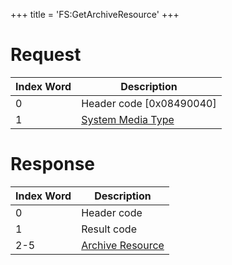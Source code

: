+++
title = 'FS:GetArchiveResource'
+++

# Request

| Index Word | Description                                                         |
|------------|---------------------------------------------------------------------|
| 0          | Header code \[0x08490040\]                                          |
| 1          | [System Media Type](Filesystem_services#SystemMediaType "wikilink") |

# Response

| Index Word | Description                                                        |
|------------|--------------------------------------------------------------------|
| 0          | Header code                                                        |
| 1          | Result code                                                        |
| 2-5        | [Archive Resource](Filesystem_services#ArchiveResource "wikilink") |
